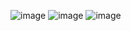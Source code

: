 ![image](https://user-images.githubusercontent.com/47164453/212346657-51cfc748-7f1b-4729-915c-8dfd8318c306.png)
![image](https://user-images.githubusercontent.com/47164453/212346708-26038f38-2cf1-47b2-bade-a2437dbe6aac.png)
![image](https://user-images.githubusercontent.com/47164453/212346755-db5a61ea-8b48-4327-8689-1f451f878235.png)
